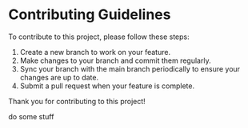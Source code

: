 # Contributing Guidelines

To contribute to this project, please follow these steps:

1. Create a new branch to work on your feature.
2. Make changes to your branch and commit them regularly.
3. Sync your branch with the main branch periodically to ensure your changes are up to date.
4. Submit a pull request when your feature is complete.

Thank you for contributing to this project!

do some stuff